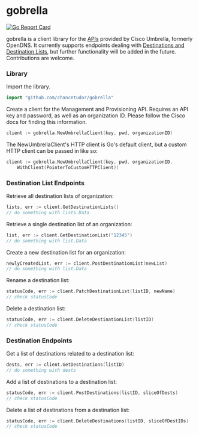 # gobrella
[![Go Report Card](https://goreportcard.com/badge/github.com/chancetudor/gobrella)](https://goreportcard.com/report/github.com/chancetudor/gobrella)

gobrella is a client library for the [APIs](https://docs.umbrella.com/developer) provided by Cisco Umbrella, formerly OpenDNS. It currently supports endpoints dealing with [Destinations and Destination Lists](https://developer.cisco.com/docs/cloud-security/#!destination-lists-overview), but further functionality will be added in the future. Contributions are welcome.

### Library

Import the library.

```go
import "github.com/chancetudor/gobrella"
```

Create a client for the Management and Provisioning API. Requires an API key and password, as well as an organization ID. Please follow the Cisco docs for finding this information.

```go
client := gobrella.NewUmbrellaClient(key, pwd, organizationID)
```

The NewUmbrellaClient's HTTP client is Go's default client, but a custom HTTP client can be passed in like so:

```go
client := gobrella.NewUmbrellaClient(key, pwd, organizationID, 
	WithClient(PointerToCustomHTTPClient))
```

### Destination List Endpoints

Retrieve all destination lists of organization:

```go
lists, err := client.GetDestinationLists()
// do something with lists.Data
```

Retrieve a single destination list of an organization:

```go
list, err := client.GetDestinationList("12345")
// do something with list.Data
```

Create a new destination list for an organization:

```go
newlyCreatedList, err := client.PostDestinationList(newList)
// do something with list.Data
```

Rename a destination list:

```go
statusCode, err := client.PatchDestinationList(listID, newName)
// check statusCode
```

Delete a destination list:

```go
statusCode, err := client.DeleteDestinationList(listID)
// check statusCode
```

### Destination Endpoints

Get a list of destinations related to a destination list:

```go
dests, err := client.GetDestinations(listID)
// do something with dests
```

Add a list of destinations to a destination list:

```go
statusCode, err := client.PostDestinations(listID, sliceOfDests)
// check statusCode
```

Delete a list of destinations from a destination list:

```go
statusCode, err := client.DeleteDestinations(listID, sliceOfDestIDs)
// check statusCode
```
